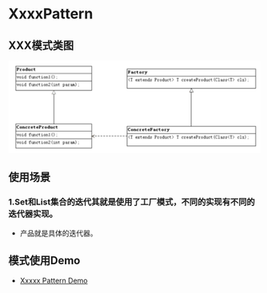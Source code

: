 # XxxxPattern

## XXX模式类图
![XXX模式类图](./xxxxxpattern.png)

## 使用场景
### 1.Set和List集合的迭代其就是使用了工厂模式，不同的实现有不同的迭代器实现。
* 产品就是具体的迭代器。

## 模式使用Demo
* [Xxxxx Pattern Demo](./XxxxxPatternProject)